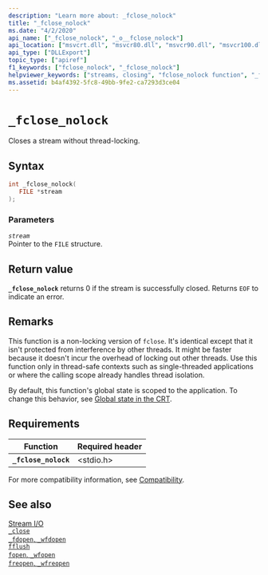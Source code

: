 ```yaml
---
description: "Learn more about: _fclose_nolock"
title: "_fclose_nolock"
ms.date: "4/2/2020"
api_name: ["_fclose_nolock", "_o__fclose_nolock"]
api_location: ["msvcrt.dll", "msvcr80.dll", "msvcr90.dll", "msvcr100.dll", "msvcr100_clr0400.dll", "msvcr110.dll", "msvcr110_clr0400.dll", "msvcr120.dll", "msvcr120_clr0400.dll", "ucrtbase.dll", "api-ms-win-crt-stdio-l1-1-0.dll", "api-ms-win-crt-private-l1-1-0.dll"]
api_type: ["DLLExport"]
topic_type: ["apiref"]
f1_keywords: ["fclose_nolock", "_fclose_nolock"]
helpviewer_keywords: ["streams, closing", "fclose_nolock function", "_fclose_nolock function"]
ms.assetid: b4af4392-5fc8-49bb-9fe2-ca7293d3ce04
---
```

# `_fclose_nolock`

Closes a stream without thread-locking.

## Syntax

```C
int _fclose_nolock(
   FILE *stream
);
```

### Parameters

*`stream`*\
Pointer to the `FILE` structure.

## Return value

**`_fclose_nolock`** returns 0 if the stream is successfully closed. Returns `EOF` to indicate an error.

## Remarks

This function is a non-locking version of `fclose`. It's identical except that it isn't protected from interference by other threads. It might be faster because it doesn't incur the overhead of locking out other threads. Use this function only in thread-safe contexts such as single-threaded applications or where the calling scope already handles thread isolation.

By default, this function's global state is scoped to the application. To change this behavior, see [Global state in the CRT](../global-state.md).

## Requirements

|Function|Required header|
|--------------|---------------------|
|**`_fclose_nolock`**|\<stdio.h>|

For more compatibility information, see [Compatibility](../compatibility.md).

## See also

[Stream I/O](../stream-i-o.md)\
[`_close`](close.md)\
[`_fdopen`, `_wfdopen`](fdopen-wfdopen.md)\
[`fflush`](fflush.md)\
[`fopen`, `_wfopen`](fopen-wfopen.md)\
[`freopen`, `_wfreopen`](freopen-wfreopen.md)
